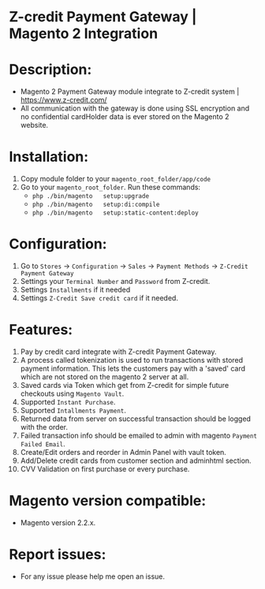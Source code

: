 # Z-credit Payment Gateway | Magento 2 Integration

# Description:
- Magento 2 Payment Gateway module integrate to Z-credit system | https://www.z-credit.com/
- All communication with the gateway is done using SSL encryption and no confidential cardHolder data is ever stored on the Magento 2 website. 

# Installation:
1. Copy module folder to your `magento_root_folder/app/code`
2. Go to your `magento_root_folder`. Run these commands:
    - `php ./bin/magento   setup:upgrade`
    - `php ./bin/magento   setup:di:compile`
    - `php ./bin/magento   setup:static-content:deploy`
    
    
# Configuration:
1. Go to `Stores` -> `Configuration` -> `Sales` -> `Payment Methods` -> `Z-Credit Payment Gateway`
2. Settings your `Terminal Number` and `Password` from Z-credit.
3. Settings `Installments` if it needed
3. Settings `Z-Credit Save credit card` if it needed.

# Features:
1. Pay by credit card integrate with Z-credit Payment Gateway.
2. A process called tokenization is used to run transactions with stored payment information. This lets the customers pay with a 'saved' card which are not stored on the magento 2 server at all.
2. Saved cards via Token which get from Z-credit for simple future checkouts using `Magento Vault`.
3. Supported `Instant Purchase`.
4. Supported `Intallments Payment`.
5. Returned data from server on successful transaction should be logged with the order.
6. Failed transaction info should be emailed to admin with magento `Payment Failed Email`.
7. Create/Edit orders and reorder in Admin Panel with vault token.
8. Add/Delete credit cards from customer section and adminhtml section.
9. CVV Validation on first purchase or every purchase. 

# Magento version compatible:
- Magento version  2.2.x.

# Report issues:
- For any issue please help me open an issue.

 
   
    
